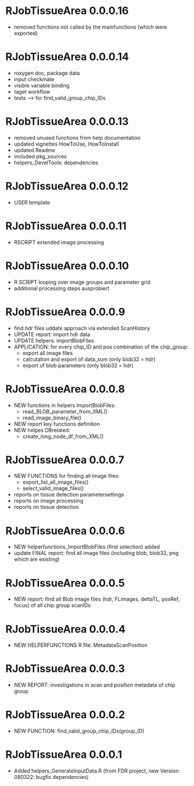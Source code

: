 # RJobTissueArea 0.0.0.16

* removed functions not called by the mainfunctions (which were exported)
# RJobTissueArea 0.0.0.14

* roxygen doc, package data
* input checkmate
* visible variable binding
* taget workflow
* tests
--> for find_valid_group_chip_IDs

# RJobTissueArea 0.0.0.13

* removed unused functions from help documentation
* updated vignettes HowToUse, HowToInstall
* updated Readme
* included pkg_sources
* helpers_DevelTools: dependencies

# RJobTissueArea 0.0.0.12

* USER template 

# RJobTissueArea 0.0.0.11

* RSCRIPT extended image processing 

# RJobTissueArea 0.0.0.10

* R SCRIPT looping over image groups and parameter grid
* additional processing steps ausprobiert

# RJobTissueArea 0.0.0.9
* find hdr files uddate approach via extended ScanHistory
* UPDATE report: import hdr data
* UPDATE helpers: importBlobFiles
* APPLICATION: for every chip_ID and pos combination of the chip_group:
    - export all image files 
    - calcutation and export of data_sum (only blob32 = hdr)
    - export of blob parameters (only blob32 = hdr)

# RJobTissueArea 0.0.0.8

* NEW functions in helpers ImportBlobFiles:
    - read_BLOB_parameter_from_XML()
    - read_image_binary_file()
* NEW report key functions definition
* NEW helpes DBrelated:
    - create_long_node_df_from_XML()

# RJobTissueArea 0.0.0.7

* NEW FUNCTIONS for finding all image files:
    - export_list_all_image_files()
    - select_valid_image_files()
* reports on tissue detection parametersettings
* reports on image processing
* reports on tissue detection

# RJobTissueArea 0.0.0.6

* NEW helperfunctions_ImportBlobFiles (first selection) added
* update FINAL report: find all image files (including blob, blob32, png which are existing)

# RJobTissueArea 0.0.0.5

* NEW report: find all Blob image files (hdr, FLimages, deltaTL, posRef, focus) of all chip group scanIDs 

# RJobTissueArea 0.0.0.4

* NEW HELPERFUNCTIONS R file: MetadataScanPosition

# RJobTissueArea 0.0.0.3

* NEW REPORT: investigations in scan and position metadata of chip group

# RJobTissueArea 0.0.0.2

* NEW FUNCTION: find_valid_group_chip_IDs(group_ID)

# RJobTissueArea 0.0.0.1

* Added helpers_GenerateInputData.R (from FDR project, new Version: 080322: bugfix dependencies)
